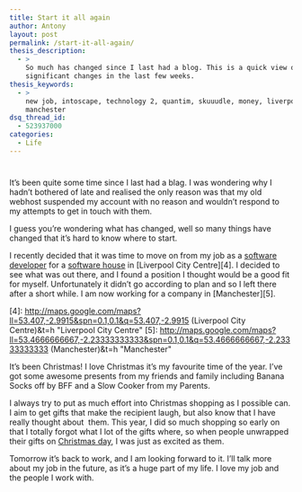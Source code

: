 ```yaml
---
title: Start it all again
author: Antony
layout: post
permalink: /start-it-all-again/
thesis_description:
  - >
    So much has changed since I last had a blog. This is a quick view of the
    significant changes in the last few weeks.
thesis_keywords:
  - >
    new job, intoscape, technology 2, quantim, skuuudle, money, liverpool,
    manchester
dsq_thread_id:
  - 523937000
categories:
  - Life
---
```

# 



It’s been quite some time since I last had a blag. I was wondering why I hadn’t bothered of late and realised the only reason was that my old webhost suspended my account with no reason and wouldn’t respond to my attempts to get in touch with them.

I guess you’re wondering what has changed, well so many things have changed that it’s hard to know where to start.

I recently decided that it was time to move on from my job as a [software developer][2] for a [software house][3] in [Liverpool City Centre][4]. I decided to see what was out there, and I found a position I thought would be a good fit for myself. Unfortunately it didn’t go according to plan and so I left there after a short while. I am now working for a company in [Manchester][5].

 [2]: http://en.wikipedia.org/wiki/Software_developer "Software developer"
 [3]: http://en.wikipedia.org/wiki/Software_house "Software house"
 [4]: http://maps.google.com/maps?ll=53.407,-2.9915&spn=0.1,0.1&q=53.407,-2.9915 (Liverpool City Centre)&t=h "Liverpool City Centre"
 [5]: http://maps.google.com/maps?ll=53.4666666667,-2.23333333333&spn=0.1,0.1&q=53.4666666667,-2.23333333333 (Manchester)&t=h "Manchester"

It’s been Christmas! I love Christmas it’s my favourite time of the year. I’ve got some awesome presents from my friends and family including Banana Socks off by BFF and a Slow Cooker from my Parents.

I always try to put as much effort into Christmas shopping as I possible can. I aim to get gifts that make the recipient laugh, but also know that I have really thought about  them. This year, I did so much shopping so early on that I totally forgot what I lot of the gifts where, so when people unwrapped their gifts on [Christmas day][7], I was just as excited as them.

 [7]: http://en.wikipedia.org/wiki/Christmas "Christmas"

Tomorrow it’s back to work, and I am looking forward to it. I’ll talk more about my job in the future, as it’s a huge part of my life. I love my job and the people I work with.

